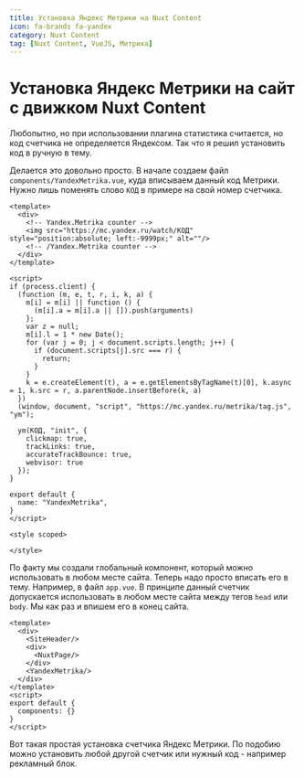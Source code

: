 ```yaml
---
title: Установка Яндекс Метрики на Nuxt Content
icon: fa-brands fa-yandex
category: Nuxt Content
tag: [Nuxt Content, VueJS, Метрика]
---
```


# Установка Яндекс Метрики на сайт с движком Nuxt Content

Любопытно, но при использовании плагина статистика считается, но код счетчика не определяется Яндексом. Так что я решил установить код в ручную в тему.

Делается это довольно просто. В начале создаем файл `components/YandexMetrika.vue`, куда вписываем данный код Метрики. Нужно лишь поменять слово `КОД` в примере на свой номер счетчика. 

```vue{4,26}
<template>
  <div>
    <!-- Yandex.Metrika counter -->
    <img src="https://mc.yandex.ru/watch/КОД" style="position:absolute; left:-9999px;" alt=""/>
    <!-- /Yandex.Metrika counter -->
  </div>
</template>

<script>
if (process.client) {
  (function (m, e, t, r, i, k, a) {
    m[i] = m[i] || function () {
      (m[i].a = m[i].a || []).push(arguments)
    };
    var z = null;
    m[i].l = 1 * new Date();
    for (var j = 0; j < document.scripts.length; j++) {
      if (document.scripts[j].src === r) {
        return;
      }
    }
    k = e.createElement(t), a = e.getElementsByTagName(t)[0], k.async = 1, k.src = r, a.parentNode.insertBefore(k, a)
  })
  (window, document, "script", "https://mc.yandex.ru/metrika/tag.js", "ym");

  ym(КОД, "init", {
    clickmap: true,
    trackLinks: true,
    accurateTrackBounce: true,
    webvisor: true
  });
}

export default {
  name: "YandexMetrika",
}
</script>

<style scoped>

</style>
```
По факту мы создали глобальный компонент, который можно использовать в любом месте сайта. Теперь надо просто вписать его в тему. Например, в файл `app.vue`. В принципе данный счетчик допускается использовать в любом месте сайта между тегов `head` или `body`. Мы как раз и впишем его в конец сайта.

```vue{7}
<template>
  <div>
    <SiteHeader/>
    <div>
      <NuxtPage/>
    </div>
    <YandexMetrika/>
  </div>
</template>
<script>
export default {
  components: {}
}
</script>

```

Вот такая простая установка счетчика Яндекс Метрики. По подобию можно установить любой другой счетчик или нужный код - например рекламный блок.

